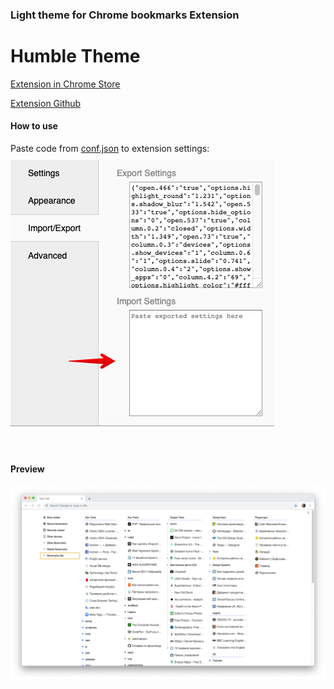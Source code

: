 ### Light theme for Chrome bookmarks Extension 
# Humble Theme

<a  href="https://chrome.google.com/webstore/detail/mfgdmpfihlmdekaclngibpjhdebndhdj" >Extension in Chrome Store<a>

<a href="https://github.com/quodroc/HumbleNewTabPage">Extension Github<a>

#### How to use
Paste code from <a href="conf.json">conf.json<a> to  extension settings:
 <img src="menu.png" alt="selected code" title="select code" style="max-width:100%; 
 margin-right:40px; margin-top:10px; margin-bottom:60px; display:block">

#### Preview
 <img src="preview.png" alt="selected code" title="select code" style="max-width:100%; margin-top:10px; margin-bottom:60px; display:block">

